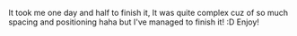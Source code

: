 It took me one day and half to finish it, It was quite complex cuz of so much spacing and positioning haha but I've managed to finish it! :D Enjoy!
